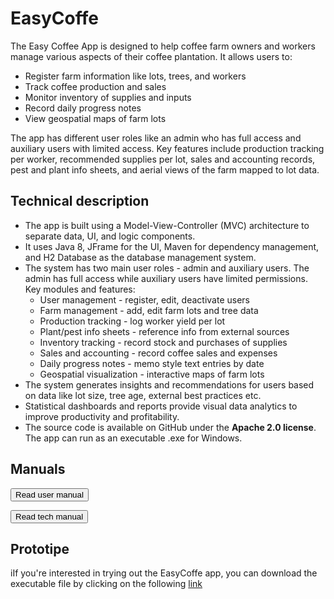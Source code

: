 # **EasyCoffe**

The Easy Coffee App is designed to help coffee farm owners and workers manage various aspects of their coffee plantation. It allows users to:

  * Register farm information like lots, trees, and workers
  * Track coffee production and sales
  * Monitor inventory of supplies and inputs
  * Record daily progress notes
  * View geospatial maps of farm lots

The app has different user roles like an admin who has full access and auxiliary users with limited access. Key features include production tracking per worker, recommended supplies per lot, sales and accounting records, pest and plant info sheets, and aerial views of the farm mapped to lot data.

## **Technical description**

  * The app is built using a Model-View-Controller (MVC) architecture to separate data, UI, and logic components.
  * It uses Java 8, JFrame for the UI, Maven for dependency management, and H2 Database as the database management system.
  * The system has two main user roles - admin and auxiliary users. The admin has full access while auxiliary users have limited permissions.
  Key modules and features:
    *  User management - register, edit, deactivate users
    *  Farm management - add, edit farm lots and tree data
    *  Production tracking - log worker yield per lot
    *  Plant/pest info sheets - reference info from external sources
    *  Inventory tracking - record stock and purchases of supplies
    *  Sales and accounting - record coffee sales and expenses
    *  Daily progress notes - memo style text entries by date
    *  Geospatial visualization - interactive maps of farm lots
  * The system generates insights and recommendations for users based on data like lot size, tree age, external best practices etc.
  * Statistical dashboards and reports provide visual data analytics to improve productivity and profitability.
  * The source code is available on GitHub under the **Apache 2.0 license**. The app can run as an executable .exe for Windows.

## **Manuals**
<button id="user-manual-button">Read user manual</button>

<embed id="user-manual-embed" src="" width="100%" height="1000px" type="application/pdf" style="display: none;">

<script>
  // Obtener una referencia al botón y al elemento embed
  var userManualButton = document.getElementById("user-manual-button");
  var userManualEmbed = document.getElementById("user-manual-embed");

  // Agregar un evento de clic al botón
  userManualButton.addEventListener("click", function() {
    // Establecer la ruta del archivo PDF en el atributo src del elemento embed
    userManualEmbed.src = "/showcase/sketches/pdfs/ManualdeUsuario.pdf";

    // Mostrar el elemento embed
    userManualEmbed.style.display = "block";
  });
</script>

<button id="tech-manual-button">Read tech manual</button>

<embed id="tech-manual-embed" src="" width="100%" height="1000px" type="application/pdf" style="display: none;">

<script>
  // Obtener una referencia al botón y al elemento embed
  var techManualButton = document.getElementById("tech-manual-button");
  var techManualEmbed = document.getElementById("tech-manual-embed");

  // Agregar un evento de clic al botón
  techManualButton.addEventListener("click", function() {
    // Establecer la ruta del archivo PDF en el atributo src del elemento embed
    techManualEmbed.src = "/showcase/sketches/pdfs/ManualTécnico.pdf";

    // Mostrar el elemento embed
    techManualEmbed.style.display = "block";
  });
</script>

## **Prototipe**

iIf you're interested in trying out the EasyCoffe app, you can download the executable file by clicking on the following  <a href="/showcase/sketches/files/EasyCoffee.exe">link</a>